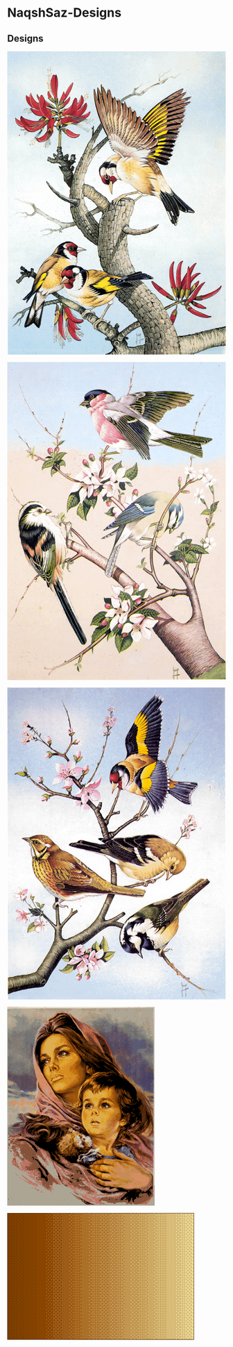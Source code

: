 # NaqshSaz-Designs

## Designs

![](bird128a.bmp)

![](bird128b.bmp)

![](bird128c.bmp)

![](f50.bmp)

![](gabeh.bmp)
